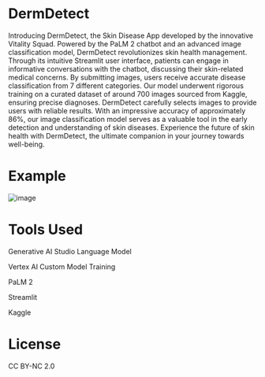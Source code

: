 # DermDetect
Introducing DermDetect, the Skin Disease App developed by the innovative Vitality Squad. Powered by the PaLM 2 chatbot and an advanced image classification model, DermDetect revolutionizes skin health management. Through its intuitive Streamlit user interface, patients can engage in informative conversations with the chatbot, discussing their skin-related medical concerns. By submitting images, users receive accurate disease classification from 7 different categories. Our model underwent rigorous training on a curated dataset of around 700 images sourced from Kaggle, ensuring precise diagnoses. DermDetect carefully selects images to provide users with reliable results. With an impressive accuracy of approximately 86%, our image classification model serves as a valuable tool in the early detection and understanding of skin diseases. Experience the future of skin health with DermDetect, the ultimate companion in your journey towards well-being.

# Example

![image](https://github.com/z0CoolCS/vitality_squad/assets/121467771/d83c26ce-7411-47d7-912f-b6b319587e85)


# Tools Used

Generative AI Studio Language Model  

Vertex AI Custom Model Training  

PaLM 2  

Streamlit  

Kaggle

# License
CC BY-NC 2.0

